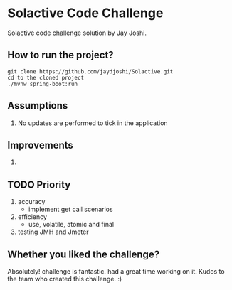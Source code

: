# Solactive Code Challenge

Solactive code challenge solution by Jay Joshi.

## How to run the project?

```
git clone https://github.com/jaydjoshi/Solactive.git
cd to the cloned project
./mvnw spring-boot:run
```

## Assumptions
1. No updates are performed to tick in the application

## Improvements
1.

## TODO Priority
1. accuracy
	- implement get call scenarios
2. efficiency
	- use, volatile, atomic and final
3. testing
	JMH and Jmeter


## Whether you liked the challenge?
Absolutely! challenge is fantastic. had a great time working on it. Kudos to the team who created this challenge. :)
